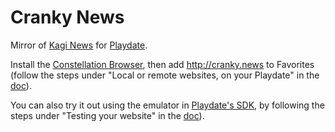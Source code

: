# Cranky News

Mirror of [Kagi News](https://kite.kagi.com) for [Playdate](https://play.date).

Install the [Constellation Browser](https://browser.particlestudios.eu/),
 then add http://cranky.news to Favorites 
 (follow the steps under "Local or remote websites, on your Playdate" in the [doc](https://browser.particlestudios.eu/#testing-your-website)).

You can also try it out using the emulator in [Playdate's SDK](https://play.date/dev/), by following the steps under "Testing your website" in the [doc](https://browser.particlestudios.eu/#testing-your-website)). 
